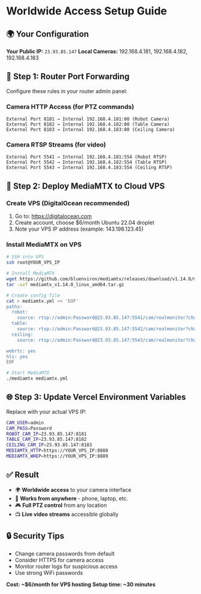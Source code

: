 # Worldwide Access Setup Guide

## 🌍 Your Configuration

**Your Public IP:** `23.93.85.147`
**Local Cameras:** 192.168.4.181, 192.168.4.182, 192.168.4.183

## 🔧 Step 1: Router Port Forwarding

Configure these rules in your router admin panel:

### Camera HTTP Access (for PTZ commands)
```
External Port 8181 → Internal 192.168.4.181:80 (Robot Camera)
External Port 8182 → Internal 192.168.4.182:80 (Table Camera)  
External Port 8183 → Internal 192.168.4.183:80 (Ceiling Camera)
```

### Camera RTSP Streams (for video)
```
External Port 5541 → Internal 192.168.4.181:554 (Robot RTSP)
External Port 5542 → Internal 192.168.4.182:554 (Table RTSP)
External Port 5543 → Internal 192.168.4.183:554 (Ceiling RTSP)
```

## 🚀 Step 2: Deploy MediaMTX to Cloud VPS

### Create VPS (DigitalOcean recommended)
1. Go to: https://digitalocean.com
2. Create account, choose $6/month Ubuntu 22.04 droplet
3. Note your VPS IP address (example: 143.198.123.45)

### Install MediaMTX on VPS
```bash
# SSH into VPS
ssh root@YOUR_VPS_IP

# Install MediaMTX
wget https://github.com/bluenviron/mediamtx/releases/download/v1.14.0/mediamtx_v1.14.0_linux_amd64.tar.gz
tar -xzf mediamtx_v1.14.0_linux_amd64.tar.gz

# Create config file
cat > mediamtx.yml << 'EOF'
paths:
  robot:
    source: rtsp://admin:Password@23.93.85.147:5541/cam/realmonitor?channel=1&subtype=0
  table:
    source: rtsp://admin:Password@23.93.85.147:5542/cam/realmonitor?channel=1&subtype=0
  ceiling:
    source: rtsp://admin:Password@23.93.85.147:5543/cam/realmonitor?channel=1&subtype=0

webrtc: yes
hls: yes
EOF

# Start MediaMTX
./mediamtx mediamtx.yml
```

## 🌐 Step 3: Update Vercel Environment Variables

Replace with your actual VPS IP:

```bash
CAM_USER=admin
CAM_PASS=Password
ROBOT_CAM_IP=23.93.85.147:8181
TABLE_CAM_IP=23.93.85.147:8182
CEILING_CAM_IP=23.93.85.147:8183
MEDIAMTX_HTTP=https://YOUR_VPS_IP:8888
MEDIAMTX_WHEP=https://YOUR_VPS_IP:8889
```

## ✅ Result
- 🌍 **Worldwide access** to your camera interface
- 📱 **Works from anywhere** - phone, laptop, etc.
- 🎮 **Full PTZ control** from any location
- 📺 **Live video streams** accessible globally

## 🔒 Security Tips
- Change camera passwords from default
- Consider HTTPS for camera access
- Monitor router logs for suspicious access
- Use strong WiFi passwords

**Cost: ~$6/month for VPS hosting**
**Setup time: ~30 minutes**

